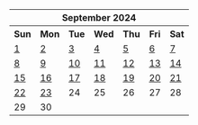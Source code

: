 <table align="center" border="0" cellpadding="0" cellspacing="0" class="month">
 <tr>
  <th class="month" colspan="7">
   September 2024
  </th>
 </tr>
 <tr>
  <th class="sun">
   Sun
  </th>
  <th class="mon">
   Mon
  </th>
  <th class="tue">
   Tue
  </th>
  <th class="wed">
   Wed
  </th>
  <th class="thu">
   Thu
  </th>
  <th class="fri">
   Fri
  </th>
  <th class="sat">
   Sat
  </th>
 </tr>
 <tr>
  <td class="sun">
   <a href="20240901.py">
    1
   </a>
  </td>
  <td class="mon">
   <a href="20240902.py">
    2
   </a>
  </td>
  <td class="tue">
   <a href="20240903.py">
    3
   </a>
  </td>
  <td class="wed">
   <a href="20240904.py">
    4
   </a>
  </td>
  <td class="thu">
   <a href="20240905.py">
    5
   </a>
  </td>
  <td class="fri">
   <a href="20240906.py">
    6
   </a>
  </td>
  <td class="sat">
   <a href="20240907.py">
    7
   </a>
  </td>
 </tr>
 <tr>
  <td class="sun">
   <a href="20240908.py">
    8
   </a>
  </td>
  <td class="mon">
   <a href="20240909.py">
    9
   </a>
  </td>
  <td class="tue">
   <a href="20240910.py">
    10
   </a>
  </td>
  <td class="wed">
   <a href="20240911.py">
    11
   </a>
  </td>
  <td class="thu">
   <a href="20240912.py">
    12
   </a>
  </td>
  <td class="fri">
   <a href="20240913.py">
    13
   </a>
  </td>
  <td class="sat">
   <a href="20240914.py">
    14
   </a>
  </td>
 </tr>
 <tr>
  <td class="sun">
   <a href="20240915.py">
    15
   </a>
  </td>
  <td class="mon">
   <a href="20240916.py">
    16
   </a>
  </td>
  <td class="tue">
   <a href="20240917.py">
    17
   </a>
  </td>
  <td class="wed">
   <a href="20240918.py">
    18
   </a>
  </td>
  <td class="thu">
   <a href="20240919.py">
    19
   </a>
  </td>
  <td class="fri">
   <a href="20240920.py">
    20
   </a>
  </td>
  <td class="sat">
   <a href="20240921.py">
    21
   </a>
  </td>
 </tr>
 <tr>
  <td class="sun">
   <a href="20240922.py">
    22
   </a>
  </td>
  <td class="mon">
   <a href="20240923.py">
    23
   </a>
  </td>
  <td class="tue">
   24
  </td>
  <td class="wed">
   25
  </td>
  <td class="thu">
   26
  </td>
  <td class="fri">
   27
  </td>
  <td class="sat">
   28
  </td>
 </tr>
 <tr>
  <td class="sun">
   29
  </td>
  <td class="mon">
   30
  </td>
  <td class="noday">
  </td>
  <td class="noday">
  </td>
  <td class="noday">
  </td>
  <td class="noday">
  </td>
  <td class="noday">
  </td>
 </tr>
</table>
